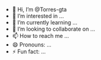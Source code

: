 - 👋 Hi, I’m @Torres-gta
- 👀 I’m interested in ...
- 🌱 I’m currently learning ...
- 💞️ I’m looking to collaborate on ...
- 📫 How to reach me ...
- 😄 Pronouns: ...
- ⚡ Fun fact: ...

<!---
Torres-gta/Torres-gta is a ✨ special ✨ repository because its `README.md` (this file) appears on your GitHub profile.
You can click the Preview link to take a look at your changes.
--->
